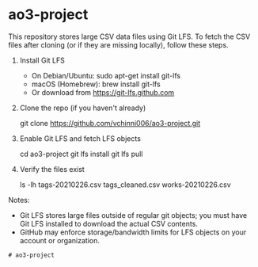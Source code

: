 # ao3-project

This repository stores large CSV data files using Git LFS. To fetch the CSV files after cloning (or if they are missing locally), follow these steps.

1) Install Git LFS

	- On Debian/Ubuntu: sudo apt-get install git-lfs
	- macOS (Homebrew): brew install git-lfs
	- Or download from https://git-lfs.github.com

2) Clone the repo (if you haven't already)

	git clone https://github.com/vchinni006/ao3-project.git

3) Enable Git LFS and fetch LFS objects

	cd ao3-project
	git lfs install
	git lfs pull

4) Verify the files exist

	ls -lh tags-20210226.csv tags_cleaned.csv works-20210226.csv

Notes:
- Git LFS stores large files outside of regular git objects; you must have Git LFS installed to download the actual CSV contents.
- GitHub may enforce storage/bandwidth limits for LFS objects on your account or organization.

```
# ao3-project
